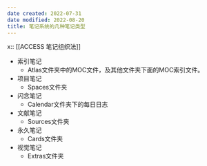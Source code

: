 ```yaml
---
date created: 2022-07-31
date modified: 2022-08-20
title: 笔记系统的几种笔记类型
---
```


x:: [[ACCESS 笔记组织法]]

- 索引笔记
	- Atlas文件夹中的MOC文件，及其他文件夹下面的MOC索引文件。
- 项目笔记
	- Spaces文件夹
- 闪念笔记
	- Calendar文件夹下的每日日志
- 文献笔记
	- Sources文件夹
- 永久笔记
	- Cards文件夹
- 视觉笔记
	- Extras文件夹
